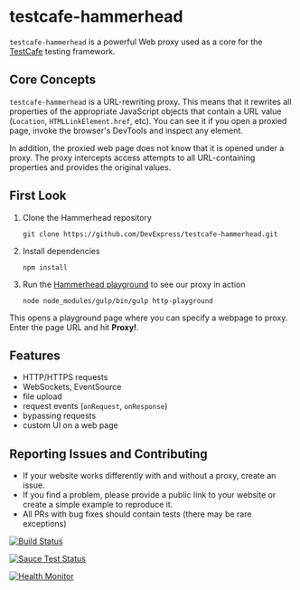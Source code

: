 # testcafe-hammerhead
`testcafe-hammerhead` is a powerful Web proxy used as a core for the [TestCafe](https://github.com/devexpress/testcafe) testing framework.

## Core Concepts

`testcafe-hammerhead` is a URL-rewriting proxy. This means that it rewrites all properties of the appropriate JavaScript objects that contain a URL value (`Location`, `HTMLLinkElement.href`, etc). You can see it if you open a proxied page, invoke the browser's DevTools and inspect any element.

In addition, the proxied web page does not know that it is opened under a proxy. The proxy intercepts access attempts to all URL-containing properties and provides the original values.

## First Look
1. Clone the Hammerhead repository
    ```
    git clone https://github.com/DevExpress/testcafe-hammerhead.git
    ```
1. Install dependencies
    ```
    npm install
    ```
1. Run the [Hammerhead playground](https://github.com/DevExpress/testcafe-hammerhead/blob/master/test/playground/server.js) to see our proxy in action
    ```
    node node_modules/gulp/bin/gulp http-playground
    ```

This opens a playground page where you can specify a webpage to proxy. Enter the page URL and hit **Proxy!**.

## Features

* HTTP/HTTPS requests
* WebSockets, EventSource
* file upload
* request events (`onRequest`, `onResponse`)
* bypassing requests
* custom UI on a web page

##  Reporting Issues and Contributing

* If your website works differently with and without a proxy, create an issue.
* If you find a problem, please provide a public link to your website or create a simple example to reproduce it.
* All PRs with bug fixes should contain tests (there may be rare exceptions)

[![Build Status](https://travis-ci.org/DevExpress/testcafe-hammerhead.svg)](https://travis-ci.org/DevExpress/testcafe-hammerhead)

[![Sauce Test Status](https://saucelabs.com/browser-matrix/testcafebot.svg)](https://saucelabs.com/u/testcafebot)

[![Health Monitor](https://testcafe-hhhm.devexpress.com/badge/last-commit.svg)](https://testcafe-hhhm.devexpress.com)


